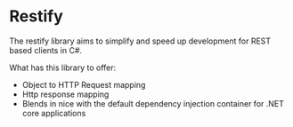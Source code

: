 # Restify
The restify library aims to simplify and speed up development for REST based clients in C#.

What has this library to offer:

* Object to HTTP Request mapping
* Http response mapping
* Blends in nice with the default dependency injection container for .NET core applications

